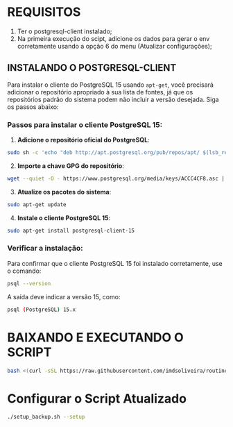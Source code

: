 # REQUISITOS

1) Ter o postgresql-client instalado;
2) Na primeira execução do scipt, adicione os dados para gerar o env corretamente usando a opção 6 do menu (Atualizar configurações);

## INSTALANDO O POSTGRESQL-CLIENT
Para instalar o cliente do PostgreSQL 15 usando `apt-get`, você precisará adicionar o repositório apropriado à sua lista de fontes, já que os repositórios padrão do sistema podem não incluir a versão desejada. Siga os passos abaixo:

### Passos para instalar o cliente PostgreSQL 15:

1. **Adicione o repositório oficial do PostgreSQL**:

```bash
sudo sh -c 'echo "deb http://apt.postgresql.org/pub/repos/apt/ $(lsb_release -cs)-pgdg main" > /etc/apt/sources.list.d/pgdg.list'
```

2. **Importe a chave GPG do repositório**:
```bash
wget --quiet -O - https://www.postgresql.org/media/keys/ACCC4CF8.asc | sudo apt-key add -
```

3. **Atualize os pacotes do sistema**:
```bash
sudo apt-get update
```

4. **Instale o cliente PostgreSQL 15**:
```bash
sudo apt-get install postgresql-client-15
```

### Verificar a instalação:

Para confirmar que o cliente PostgreSQL 15 foi instalado corretamente, use o comando:

```bash
psql --version
```

A saída deve indicar a versão 15, como:

```bash
psql (PostgreSQL) 15.x
```

# BAIXANDO E EXECUTANDO O SCRIPT

```bash
bash <(curl -sSL https://raw.githubusercontent.com/imdsoliveira/routine-backup-bd/main/setup_backup.sh)
```

# Configurar o Script Atualizado

```bash
./setup_backup.sh --setup
```